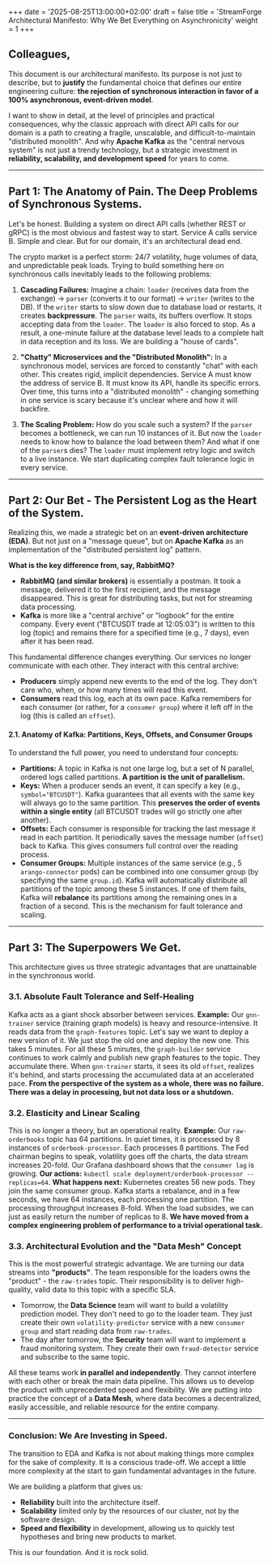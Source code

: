 +++
date = '2025-08-25T13:00:00+02:00'
draft = false
title = 'StreamForge Architectural Manifesto: Why We Bet Everything on Asynchronicity'
weight = 1
+++

## Colleagues,

This document is our architectural manifesto. Its purpose is not just to describe, but to **justify** the fundamental choice that defines our entire engineering culture: **the rejection of synchronous interaction in favor of a 100% asynchronous, event-driven model**.

I want to show in detail, at the level of principles and practical consequences, why the classic approach with direct API calls for our domain is a path to creating a fragile, unscalable, and difficult-to-maintain "distributed monolith". And why **Apache Kafka** as the "central nervous system" is not just a trendy technology, but a strategic investment in **reliability, scalability, and development speed** for years to come.

---

## Part 1: The Anatomy of Pain. The Deep Problems of Synchronous Systems.

Let's be honest. Building a system on direct API calls (whether REST or gRPC) is the most obvious and fastest way to start. Service A calls service B. Simple and clear. But for our domain, it's an architectural dead end.

The crypto market is a perfect storm: 24/7 volatility, huge volumes of data, and unpredictable peak loads. Trying to build something here on synchronous calls inevitably leads to the following problems:

1.  **Cascading Failures:** Imagine a chain: `loader` (receives data from the exchange) -> `parser` (converts it to our format) -> `writer` (writes to the DB). If the `writer` starts to slow down due to database load or restarts, it creates **backpressure**. The `parser` waits, its buffers overflow. It stops accepting data from the `loader`. The `loader` is also forced to stop. As a result, a one-minute failure at the database level leads to a complete halt in data reception and its loss. We are building a "house of cards".

2.  **"Chatty" Microservices and the "Distributed Monolith":** In a synchronous model, services are forced to constantly "chat" with each other. This creates rigid, implicit dependencies. Service A must know the address of service B. It must know its API, handle its specific errors. Over time, this turns into a "distributed monolith" - changing something in one service is scary because it's unclear where and how it will backfire.

3.  **The Scaling Problem:** How do you scale such a system? If the `parser` becomes a bottleneck, we can run 10 instances of it. But now the `loader` needs to know how to balance the load between them? And what if one of the `parser`s dies? The `loader` must implement retry logic and switch to a live instance. We start duplicating complex fault tolerance logic in every service.

---

## Part 2: Our Bet - The Persistent Log as the Heart of the System.

Realizing this, we made a strategic bet on an **event-driven architecture (EDA)**. But not just on a "message queue", but on **Apache Kafka** as an implementation of the "distributed persistent log" pattern.

**What is the key difference from, say, RabbitMQ?**
-   **RabbitMQ (and similar brokers)** is essentially a postman. It took a message, delivered it to the first recipient, and the message disappeared. This is great for distributing tasks, but not for streaming data processing.
-   **Kafka** is more like a "central archive" or "logbook" for the entire company. Every event ("BTCUSDT trade at 12:05:03") is written to this log (topic) and remains there for a specified time (e.g., 7 days), even after it has been read.

This fundamental difference changes everything. Our services no longer communicate with each other. They interact with this central archive:
-   **Producers** simply append new events to the end of the log. They don't care who, when, or how many times will read this event.
-   **Consumers** read this log, each at its own pace. Kafka remembers for each consumer (or rather, for a `consumer group`) where it left off in the log (this is called an `offset`).

#### 2.1. Anatomy of Kafka: Partitions, Keys, Offsets, and Consumer Groups

To understand the full power, you need to understand four concepts:
-   **Partitions:** A topic in Kafka is not one large log, but a set of N parallel, ordered logs called partitions. **A partition is the unit of parallelism.**
-   **Keys:** When a producer sends an event, it can specify a key (e.g., `symbol="BTCUSDT"`). Kafka guarantees that all events with the same key will always go to the same partition. This **preserves the order of events within a single entity** (all BTCUSDT trades will go strictly one after another).
-   **Offsets:** Each consumer is responsible for tracking the last message it read in each partition. It periodically saves the message number (`offset`) back to Kafka. This gives consumers full control over the reading process.
-   **Consumer Groups:** Multiple instances of the same service (e.g., 5 `arango-connector` pods) can be combined into one consumer group (by specifying the same `group.id`). Kafka will automatically distribute all partitions of the topic among these 5 instances. If one of them fails, Kafka will **rebalance** its partitions among the remaining ones in a fraction of a second. This is the mechanism for fault tolerance and scaling.

---

## Part 3: The Superpowers We Get.

This architecture gives us three strategic advantages that are unattainable in the synchronous world.

### 3.1. Absolute Fault Tolerance and Self-Healing

Kafka acts as a giant shock absorber between services.
**Example:** Our `gnn-trainer` service (training graph models) is heavy and resource-intensive. It reads data from the `graph-features` topic. Let's say we want to deploy a new version of it. We just stop the old one and deploy the new one. This takes 5 minutes. For all these 5 minutes, the `graph-builder` service continues to work calmly and publish new graph features to the topic. They accumulate there. When `gnn-trainer` starts, it sees its old `offset`, realizes it's behind, and starts processing the accumulated data at an accelerated pace. **From the perspective of the system as a whole, there was no failure. There was a delay in processing, but not data loss or a shutdown.**

### 3.2. Elasticity and Linear Scaling

This is no longer a theory, but an operational reality.
**Example:** Our `raw-orderbooks` topic has 64 partitions. In quiet times, it is processed by 8 instances of `orderbook-processor`. Each processes 8 partitions. The Fed chairman begins to speak, volatility goes off the charts, the data stream increases 20-fold. Our Grafana dashboard shows that the `consumer lag` is growing.
**Our actions:** `kubectl scale deployment/orderbook-processor --replicas=64`.
**What happens next:** Kubernetes creates 56 new pods. They join the same consumer group. Kafka starts a rebalance, and in a few seconds, we have 64 instances, each processing one partition. The processing throughput increases 8-fold. When the load subsides, we can just as easily return the number of replicas to 8. **We have moved from a complex engineering problem of performance to a trivial operational task.**

### 3.3. Architectural Evolution and the "Data Mesh" Concept

This is the most powerful strategic advantage. We are turning our data streams into **"products"**.
The team responsible for the loaders owns the "product" - the `raw-trades` topic. Their responsibility is to deliver high-quality, valid data to this topic with a specific SLA.
-   Tomorrow, the **Data Science** team will want to build a volatility prediction model. They don't need to go to the loader team. They just create their own `volatility-predictor` service with a new `consumer group` and start reading data from `raw-trades`.
-   The day after tomorrow, the **Security** team will want to implement a fraud monitoring system. They create their own `fraud-detector` service and subscribe to the same topic.

All these teams work **in parallel and independently**. They cannot interfere with each other or break the main data pipeline. This allows us to develop the product with unprecedented speed and flexibility. We are putting into practice the concept of a **Data Mesh**, where data becomes a decentralized, easily accessible, and reliable resource for the entire company.

---

### Conclusion: We Are Investing in Speed.

The transition to EDA and Kafka is not about making things more complex for the sake of complexity. It is a conscious trade-off. We accept a little more complexity at the start to gain fundamental advantages in the future.

We are building a platform that gives us:
-   **Reliability** built into the architecture itself.
-   **Scalability** limited only by the resources of our cluster, not by the software design.
-   **Speed and flexibility** in development, allowing us to quickly test hypotheses and bring new products to market.

This is our foundation. And it is rock solid.